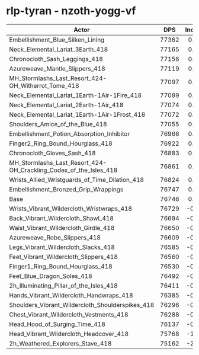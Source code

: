 # rlp-tyran - nzoth-yogg-vf
| Actor | DPS | Increase |
|---|:---:|:---:|
|Embellishment_Blue_Silken_Lining|77362|0.80%|
|Neck_Elemental_Lariat_3Earth_418|77165|0.55%|
|Chronocloth_Sash_Leggings_418|77156|0.53%|
|Azureweave_Mantle_Slippers_418|77119|0.49%|
|MH_Stormlashs_Last_Resort_424-OH_Witherrot_Tome_418|77097|0.46%|
|Neck_Elemental_Lariat_1Earth-1Air-1Fire_418|77089|0.45%|
|Neck_Elemental_Lariat_2Earth-1Air_418|77074|0.43%|
|Neck_Elemental_Lariat_1Earth-1Air-1Frost_418|77072|0.42%|
|Shoulders_Amice_of_the_Blue_418|77055|0.40%|
|Embellishment_Potion_Absorption_Inhibitor|76966|0.29%|
|Finger2_Ring_Bound_Hourglass_418|76922|0.23%|
|Chronocloth_Gloves_Sash_418|76883|0.18%|
|MH_Stormlashs_Last_Resort_424-OH_Crackling_Codex_of_the_Isles_418|76861|0.15%|
|Wrists_Allied_Wristguards_of_Time_Dilation_418|76824|0.10%|
|Embellishment_Bronzed_Grip_Wrappings|76747|0.00%|
|Base|76746|0.00%|
|Wrists_Vibrant_Wildercloth_Wristwraps_418|76729|-0.02%|
|Back_Vibrant_Wildercloth_Shawl_418|76694|-0.07%|
|Waist_Vibrant_Wildercloth_Girdle_418|76650|-0.13%|
|Azureweave_Robe_Slippers_418|76609|-0.18%|
|Legs_Vibrant_Wildercloth_Slacks_418|76585|-0.21%|
|Feet_Vibrant_Wildercloth_Slippers_418|76560|-0.24%|
|Finger1_Ring_Bound_Hourglass_418|76530|-0.28%|
|Feet_Blue_Dragon_Soles_418|76492|-0.33%|
|2h_Illuminating_Pillar_of_the_Isles_418|76411|-0.44%|
|Hands_Vibrant_Wildercloth_Handwraps_418|76385|-0.47%|
|Shoulders_Vibrant_Wildercloth_Shoulderspikes_418|76296|-0.59%|
|Chest_Vibrant_Wildercloth_Vestments_418|76288|-0.60%|
|Head_Hood_of_Surging_Time_418|76137|-0.79%|
|Head_Vibrant_Wildercloth_Headcover_418|75768|-1.27%|
|2h_Weathered_Explorers_Stave_418|75162|-2.06%|
